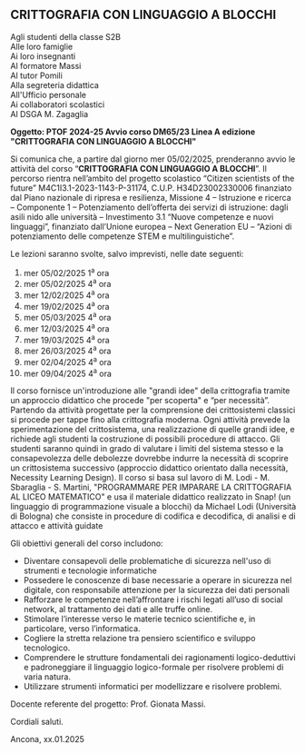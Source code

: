 ## CRITTOGRAFIA CON LINGUAGGIO A BLOCCHI

Agli studenti della classe S2B<br />
Alle loro famiglie<br />
Ai loro insegnanti<br />
Al formatore Massi<br />
Al tutor Pomili<br />
Alla segreteria didattica<br />
All'Ufficio personale<br />
Ai collaboratori scolastici<br />
Al DSGA M. Zagaglia<br />

**Oggetto: PTOF 2024-25 Avvio corso DM65/23 Linea A edizione "CRITTOGRAFIA CON LINGUAGGIO A BLOCCHI"**

Si comunica che, a partire dal giorno mer 05/02/2025, prenderanno avvio le attività del corso “**CRITTOGRAFIA CON LINGUAGGIO A BLOCCHI**”. Il percorso rientra nell’ambito del progetto scolastico “Citizen scientists of the future” M4C1I3.1-2023-1143-P-31174, C.U.P. H34D23002330006 finanziato dal Piano nazionale di ripresa e resilienza, Missione 4 – Istruzione e ricerca – Componente 1 – Potenziamento dell’offerta dei servizi di istruzione: dagli asili nido alle università – Investimento 3.1 “Nuove competenze e nuovi linguaggi”, finanziato dall’Unione europea – Next Generation EU – “Azioni di potenziamento delle competenze STEM e multilinguistiche”.

Le lezioni saranno svolte, salvo imprevisti, nelle date seguenti: 


1. mer 05/02/2025 1<sup>a</sup> ora
2. mer 05/02/2025 4<sup>a</sup> ora
3. mer 12/02/2025 4<sup>a</sup> ora
4. mer 19/02/2025 4<sup>a</sup> ora
5. mer 05/03/2025 4<sup>a</sup> ora
6. mer 12/03/2025 4<sup>a</sup> ora
7. mer 19/03/2025 4<sup>a</sup> ora
8. mer 26/03/2025 4<sup>a</sup> ora
9. mer 02/04/2025 4<sup>a</sup> ora
10. mer 09/04/2025 4<sup>a</sup> ora


Il corso fornisce un'introduzione alle "grandi idee" della crittografia tramite un approccio didattico che procede "per scoperta" e “per necessità”. Partendo da attività progettate per la comprensione dei crittosistemi classici si procede per tappe fino alla crittografia moderna. Ogni attività prevede la sperimentazione del crittosistema, una realizzazione di quelle grandi idee, e richiede agli studenti la costruzione di possibili procedure di attacco. Gli studenti saranno quindi in grado di valutare i limiti del sistema stesso e la consapevolezza delle debolezze dovrebbe indurre la necessità di scoprire un crittosistema successivo  (approccio didattico orientato dalla necessità, Necessity Learning Design).
Il corso si basa sul lavoro di M. Lodi - M. Sbaraglia - S. Martini, "PROGRAMMARE PER IMPARARE LA CRITTOGRAFIA AL LICEO MATEMATICO" e usa il materiale didattico realizzato in Snap! (un linguaggio di programmazione visuale a blocchi) da Michael Lodi (Università di Bologna) che consiste in procedure di codifica e decodifica, di analisi e di attacco e attività guidate

Gli obiettivi generali del corso includono:

- Diventare consapevoli delle problematiche di sicurezza nell'uso di strumenti e tecnologie informatiche
- Possedere le conoscenze di base necessarie a operare in sicurezza nel digitale, con responsabile attenzione per la sicurezza dei dati personali
- Rafforzare le competenze nell’affrontare i rischi legati all’uso di social network, al trattamento dei dati e alle truffe online.
- Stimolare l’interesse verso le materie tecnico scientifiche e, in particolare, verso l’informatica.
- Cogliere la stretta relazione tra pensiero scientifico e sviluppo tecnologico.
- Comprendere le strutture fondamentali dei ragionamenti logico-deduttivi e padroneggiare il linguaggio logico-formale per risolvere problemi di varia natura.
- Utilizzare strumenti informatici per modellizzare e risolvere problemi.

Docente referente del progetto: Prof. Gionata Massi.

Cordiali saluti.

Ancona, xx.01.2025

